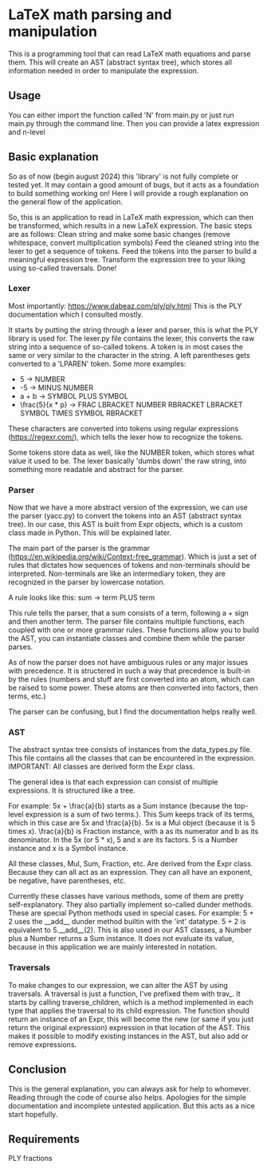 # LaTeX math parsing and manipulation
This is a programming tool that can read LaTeX math equations and parse them.
This will create an AST (abstract syntax tree), which stores all information
needed in order to manipulate the expression.

## Usage
You can either import the function called 'N' from main.py or just run main.py through
the command line. Then you can provide a latex expression and n-level

## Basic explanation
So as of now (begin august 2024) this 'library' is not fully complete or tested yet.
It may contain a good amount of bugs, but it acts as a foundation to build
something working on!
Here I will provide a rough explanation on the general flow of the application.

So, this is an application to read in LaTeX math expression, which can then
be transformed, which results in a new LaTeX expression.
The basic steps are as follows:
Clean string and make some basic changes (remove whitespace, convert multiplication symbols)
Feed the cleaned string into the lexer to get a sequence of tokens.
Feed the tokens into the parser to build a meaningful expression tree.
Transform the expression tree to your liking using so-called traversals.
Done!

### Lexer
Most importantly: https://www.dabeaz.com/ply/ply.html
This is the PLY documentation which I consulted mostly.

It starts by putting the string through a lexer and parser, this is what the
PLY library is used for.
The lexer.py file contains the lexer, this converts the raw string into a
sequence of so-called tokens. A token is in most cases the same or very similar
to the character in the string. A left parentheses gets converted to a 'LPAREN'
token. Some more examples:
- 5 -> NUMBER
- -5 -> MINUS NUMBER
- a + b -> SYMBOL PLUS SYMBOL
- \frac{5}{x * p} -> FRAC LBRACKET NUMBER RBRACKET LBRACKET SYMBOL TIMES SYMBOL RBRACKET

These characters are converted into tokens using regular expressions (https://regexr.com/), which tells
the lexer how to recognize the tokens.

Some tokens store data as well, like the NUMBER token, which stores what value
it used to be.
The lexer basically 'dumbs down' the raw string, into something more readable and abstract
for the parser.

### Parser
Now that we have a more abstract version of the expression, we can use the parser (yacc.py)
to convert the tokens into an AST (abstract syntax tree).
In our case, this AST is built from Expr objects, which is a custom class made in Python.
This will be explained later.

The main part of the parser is the grammar (https://en.wikipedia.org/wiki/Context-free_grammar).
Which is just a set of rules that dictates how sequences of tokens and non-terminals should be interpreted.
Non-terminals are like an intermediary token, they are recognized in the parser by lowercase notation.

A rule looks like this:
sum -> term PLUS term

This rule tells the parser, that a sum consists of a term, following a + sign and then another term.
The parser file contains multiple functions, each coupled with one or more grammar rules.
These functions allow you to build the AST, you can instantiate classes and combine them while the parser parses.

As of now the parser does not have ambiguous rules or any major issues with precedence.
It is structered in such a way that precedence is built-in by the rules (numbers and stuff are first
converted into an atom, which can be raised to some power. These atoms are then converted into factors, then terms, etc.)

The parser can be confusing, but I find the documentation helps really well.

### AST
The abstract syntax tree consists of instances from the data_types.py file.
This file contains all the classes that can be encountered in the expression.
IMPORTANT: All classes are derived form the Expr class.

The general idea is that each expression can consist of multiple expressions.
It is structured like a tree.

For example: 5x + \frac{a}{b} starts as a Sum instance (because the top-level expression is a sum of two terms.).
This Sum keeps track of its terms, which in this case are 5x and \frac{a}{b}.
5x is a Mul object (because it is 5 times x). \frac{a}{b} is Fraction instance, with a as its numerator and b as its denominator.
In the 5x (or 5 * x), 5 and x are its factors. 5 is a Number instance and x is a Symbol instance.

All these classes, Mul, Sum, Fraction, etc. Are derived from the Expr class. Because they can all act as an expression.
They can all have an exponent, be negative, have parentheses, etc.

Currently these classes have various methods, some of them are pretty self-explanatory.
They also partially implement so-called dunder methods. These are special Python methods used in special cases.
For example: 5 + 2 uses the \_\_add\_\_ dunder method builtin with the 'int' datatype. 5 + 2 is equivalent to 5.\_\_add\_\_(2).
This is also used in our AST classes, a Number plus a Number returns a Sum instance. It does not evaluate its value, because in this application we are mainly interested in notation.

### Traversals
To make changes to our expression, we can alter the AST by using traversals.
A traversal is just a function, I've prefixed them with trav\_.
It starts by calling traverse_children, which is a method implemented in each type that applies the traversal to its child expression.
The function should return an instance of an Expr, this will become the new (or same if you just return the original expression) expression in that location of the AST.
This makes it possible to modify existing instances in the AST, but also add or remove expressions.

## Conclusion
This is the general explanation, you can always ask for help to whomever. Reading through the code of course also helps.
Apologies for the simple documentation and incomplete untested application. But this acts as a nice start hopefully.

## Requirements
PLY
fractions
